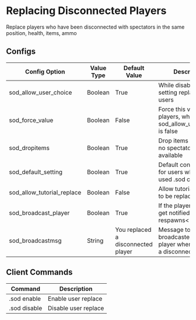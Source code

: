 # Replacing Disconnected Players


Replace players who have been disconnected with spectators in the same position, health, items, ammo

## Configs
Config Option | Value Type | Default Value | Description
------------ | ------------- | ------------- | -------------
sod_allow_user_choice | Boolean | True | While disabled force setting replace for all users
sod_force_value | Boolean | False | Force this value for all players, while sod_allow_user_choice is false
sod_dropitems | Boolean | True | Drop items if there are no spectators available
sod_default_setting | Boolean | True | Default configuration for users who haven't used .sod command
sod_allow_tutorial_replace | Boolean | False | Allow tutorial players to be replaced
sod_broadcast_player | Boolean | True | If the player should get notified when he respawns<
sod_broadcastmsg | String | You replaced a disconnected player | Message to be broadcasted to the player when replacing a disconnected player

## Client Commands
Command | Description
------------ | -------------
.sod enable | Enable user replace
.sod disable | Disable user replace
